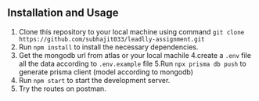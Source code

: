 ## Installation and Usage

1. Clone this repository to your local machine using command `git clone https://github.com/subhajit033/leadlly-assignment.git`
2. Run `npm install` to install the necessary dependencies.
3. Get the mongodb url from atlas or your local machile
4.create a `.env` file all the data according to `.env.example` file
5.Run `npx prisma db push` to generate prisma client (model according to mongodb)
6. Run `npm start` to start the development server.
7. Try the routes on postman.
